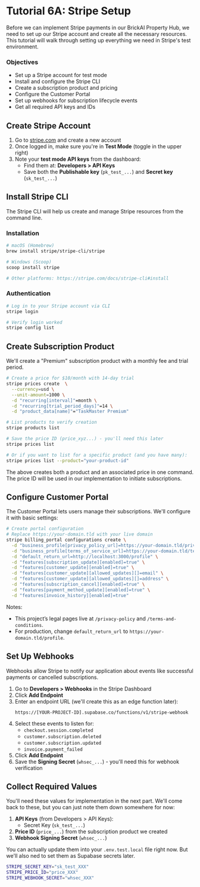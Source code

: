 # Tutorial 6A: Stripe Setup

Before we can implement Stripe payments in our BrickAI Property Hub, we need to set up our Stripe account and create all the necessary resources. This tutorial will walk through setting up everything we need in Stripe's test environment.

### Objectives

- Set up a Stripe account for test mode
- Install and configure the Stripe CLI
- Create a subscription product and pricing
- Configure the Customer Portal
- Set up webhooks for subscription lifecycle events
- Get all required API keys and IDs

## Create Stripe Account

1. Go to [stripe.com](https://stripe.com) and create a new account
2. Once logged in, make sure you're in **Test Mode** (toggle in the upper right)
3. Note your **test mode API keys** from the dashboard:
   - Find them at: **Developers > API Keys**
   - Save both the **Publishable key** (`pk_test_...`) and **Secret key** (`sk_test_...`)

## Install Stripe CLI

The Stripe CLI will help us create and manage Stripe resources from the command line.

### Installation

```bash
# macOS (Homebrew)
brew install stripe/stripe-cli/stripe

# Windows (Scoop)
scoop install stripe

# Other platforms: https://stripe.com/docs/stripe-cli#install
```

### Authentication

```bash
# Log in to your Stripe account via CLI
stripe login

# Verify login worked
stripe config list
```

## Create Subscription Product

We'll create a "Premium" subscription product with a monthly fee and trial period.

```bash
# Create a price for $10/month with 14-day trial
stripe prices create  \
  --currency=usd \
  --unit-amount=1000 \
  -d "recurring[interval]"=month \
  -d "recurring[trial_period_days]"=14 \
  -d "product_data[name]"="TaskMaster Premium"

# List products to verify creation
stripe products list

# Save the price ID (price_xyz...) - you'll need this later
stripe prices list

# Or if you want to list for a specific product (and you have many):
stripe prices list --product="your-product-id"
```

The above creates both a product and an associated price in one command. The price ID will be used in our implementation to initiate subscriptions.

## Configure Customer Portal

The Customer Portal lets users manage their subscriptions. We'll configure it with basic settings:

```bash
# Create portal configuration
# Replace https://your-domain.tld with your live domain
stripe billing_portal configurations create \
  -d "business_profile[privacy_policy_url]=https://your-domain.tld/privacy-policy" \
  -d "business_profile[terms_of_service_url]=https://your-domain.tld/terms-and-conditions" \
  -d "default_return_url=http://localhost:3000/profile" \
  -d "features[subscription_update][enabled]=true" \
  -d "features[customer_update][enabled]=true" \
  -d "features[customer_update][allowed_updates][]=email" \
  -d "features[customer_update][allowed_updates][]=address" \
  -d "features[subscription_cancel][enabled]=true" \
  -d "features[payment_method_update][enabled]=true" \
  -d "features[invoice_history][enabled]=true"
```

Notes:
- This project’s legal pages live at `/privacy-policy` and `/terms-and-conditions`.
- For production, change `default_return_url` to `https://your-domain.tld/profile`.

## Set Up Webhooks

Webhooks allow Stripe to notify our application about events like successful payments or cancelled subscriptions.

1. Go to **Developers > Webhooks** in the Stripe Dashboard
2. Click **Add Endpoint**
3. Enter an endpoint URL (we'll create this as an edge function later):
   ```
   https://[YOUR-PROJECT-ID].supabase.co/functions/v1/stripe-webhook
   ```
4. Select these events to listen for:
   - `checkout.session.completed`
   - `customer.subscription.deleted`
   - `customer.subscription.updated`
   - `invoice.payment_failed`
5. Click **Add Endpoint**
6. Save the **Signing Secret** (`whsec_...`) - you'll need this for webhook verification

## Collect Required Values

You'll need these values for implementation in the next part. We'll come back to these, but you can just note them down somewhere for now:

1. **API Keys** (from Developers > API Keys):
   - Secret Key (`sk_test_...`)
2. **Price ID** (`price_...`) from the subscription product we created
3. **Webhook Signing Secret** (`whsec_...`)

You can actually update them into your `.env.test.local` file right now. But we'll also ned to set them as Supabase secrets later.

```sh
STRIPE_SECRET_KEY="sk_test_XXX"
STRIPE_PRICE_ID="price_XXX"
STRIPE_WEBHOOK_SECRET="whsec_XXX"
```
